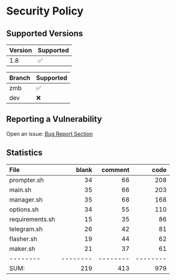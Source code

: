 # Security Policy

## Supported Versions

| Version | Supported          |
| ------- | ------------------ |
| 1.8     | :white_check_mark: |

| Branch | Supported          |
| ------ | ------------------ |
| zmb    | :white_check_mark: |
| dev    | :x:                |

## Reporting a Vulnerability

Open an issue: [Bug Report Section](https://github.com/grm34/ZenMaxBuilder/issues/new/choose)

## Statistics

| File            |    blank |  comment |     code |
| :-------------- | -------: | -------: | -------: |
| prompter.sh     |       34 |       66 |      208 |
| main.sh         |       35 |       66 |      203 |
| manager.sh      |       35 |       68 |      168 |
| options.sh      |       34 |       55 |      110 |
| requirements.sh |       15 |       35 |       86 |
| telegram.sh     |       26 |       42 |       81 |
| flasher.sh      |       19 |       44 |       62 |
| maker.sh        |       21 |       37 |       61 |
| --------        | -------- | -------- | -------- |
| SUM:            |      219 |      413 |      979 |
